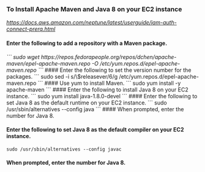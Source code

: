
### To Install Apache Maven and Java 8 on your EC2 instance
<em>https://docs.aws.amazon.com/neptune/latest/userguide/iam-auth-connect-prerq.html</em>

#### Enter the following to add a repository with a Maven package.
<em>
```
sudo wget https://repos.fedorapeople.org/repos/dchen/apache-maven/epel-apache-maven.repo -O /etc/yum.repos.d/epel-apache-maven.repo
```
  </em>
#### Enter the following to set the version number for the packages.
```
sudo sed -i s/\$releasever/6/g /etc/yum.repos.d/epel-apache-maven.repo
```
#### Use yum to install Maven.
```
sudo yum install -y apache-maven
```
#### Enter the following to install Java 8 on your EC2 instance.
```
sudo yum install java-1.8.0-devel
```
#### Enter the following to set Java 8 as the default runtime on your EC2 instance.
```
sudo /usr/sbin/alternatives --config java
```
#### When prompted, enter the number for Java 8.

#### Enter the following to set Java 8 as the default compiler on your EC2 instance.
```
sudo /usr/sbin/alternatives --config javac
```
#### When prompted, enter the number for Java 8.
